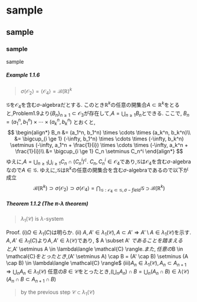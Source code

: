 # sample

## sample

### sample

sample

##### Example 1.1.6

> $\sigma \langle \mathcal{O}_2 \rangle = \langle \mathcal{O}_4 \rangle = \mathcal{B}(\mathbb{R})^k$

$\mathcal{G}$​を$\mathcal{O}_4$を含む$\sigma$-algebraだとする.
このとき$\mathbb{R}^k$の任意の開集合$A \subset \mathbb{R}^k$をとると,Problem1.9より$\{B_n\}_{n \ge 1} \subset \mathcal{O}_3$が存在して,$A = \bigcup_{n \ge 1} B_n$とできる.
ここで,
$B_n = (a_1^n, b_1^n) \times \cdots \times (a_k^n, b_k^n)$
とおくと,
$$
\begin{align*}
	B_n &= (a_1^n, b_1^n) \times \cdots \times (a_k^n, b_k^n)\\
		&= \bigcup_{i \ge 1} (-\infty, b_1^n) \times \cdots \times (-\infty, b_k^n) \setminus
			(-\infty, a_1^n + \frac{1}{i}) \times \cdots \times (-\infty, a_k^n + \frac{1}{i})\\
		&= \bigcup_{i \ge 1} C_n \setminus C_n^i
\end{align*}
$$
ゆえに,$A = \bigcup_{n \ge 1} \bigcup_{i \ge 1} C_n \cap (C_n^i)^c$.
$C_n, C_n^i \in \mathcal{O}_4$であり,$\mathcal{G}$は$\mathcal{O}_4$を含む$\sigma$-algebraなので$A \in \mathcal{G}$.
ゆえに,$\mathcal{G}$は$\mathbb{R}^k$の任意の開集合を含む$\sigma$-algebraであるので以下が成立
$$
\mathcal{B}(\mathbb{R}^k) \supset 
	\sigma \langle \mathcal{O}_2 \rangle \supset 
	\sigma \langle \mathcal{O}_4 \rangle =
	\bigcap_{\mathcal{G}: \mathcal{O}_4 \subset \mathcal{G}, \sigma - field}
		\mathcal{G} \supset
	\mathcal{B}(\mathbb{R}^k)
$$

##### Theorem 1.1.2 (The $\pi\text{-}\lambda$ theorem)

> $\lambda_1(\mathcal{C})$ is $\lambda$-system

Proof.
(i)$\Omega \in \lambda_1(C)$は明らか.
(ii) $A, A' \in \lambda_1(\mathcal{C}), A \subset A' \Rightarrow A' \setminus A \in \lambda_1(\mathcal{C})$を示す.
$A, A' \in \lambda_1(C)$より$A, A' \in \lambda \langle \mathcal{C} \rangle$であり, $ A \subset A' $であることを踏まえると,$A' \setminus A \in \lambda\langle \mathcal{C} \rangle$.
また,任意の$B \in \mathcal{C}$をとったとき,$(A' \setminus A) \cap B = (A' \cap B) \setminus (A \cap B) \in \lambda\langle \mathcal{C} \rangle$
(iii)$A_n \in \lambda_1(\mathcal{C}), A_n \subset A_{n+1} \Rightarrow \bigcup_n A_n \in \lambda_1(\mathcal{C})$
任意の$B \in \mathcal{C}$をとったとき,$(\bigcup_n A_n) \cap B = \bigcup_n (A_n \cap B) \in \lambda \langle \mathcal{C} \rangle$($A_n \cap B \subset A_{n+1} \cap B$)

> by the previous step $\mathcal{C} \subset \lambda_1(\mathcal{C})$

